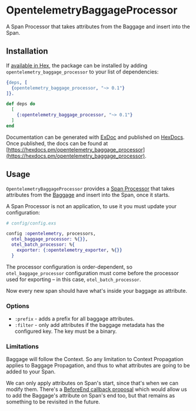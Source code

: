 # OpentelemetryBaggageProcessor

A Span Processor that takes attributes from the Baggage and insert into the Span.

## Installation

If [available in Hex](https://hex.pm/docs/publish), the package can be installed
by adding `opentelemetry_baggage_processor` to your list of dependencies:

```erlang
{deps, [
  {opentelemetry_baggage_processor, "~> 0.1"}
]}.
```

```elixir
def deps do
  [
    {:opentelemetry_baggage_processor, "~> 0.1"}
  ]
end
```

Documentation can be generated with [ExDoc](https://github.com/elixir-lang/ex_doc)
and published on [HexDocs](https://hexdocs.pm). Once published, the docs can
be found at [https://hexdocs.pm/opentelemetry_baggage_processor](https://hexdocs.pm/opentelemetry_baggage_processor).

## Usage

<!-- MDOC -->

`OpentelemetryBaggageProcessor` provides a [Span Processor](https://github.com/open-telemetry/opentelemetry-specification/blob/main/specification/trace/sdk.md#span-processor)
that takes attributes from the [Baggage](https://hexdocs.pm/opentelemetry_api/otel_baggage.html)
and insert into the Span, once it starts.

A Span Processor is not an application, to use it you must update your
configuration:

```elixir
# config/config.exs

config :opentelemetry, processors,
  otel_baggage_processor: %{}},
  otel_batch_processor: %{
    exporter: {:opentelemetry_exporter, %{}}
  }
```

The processor configuration is order-dependent, so `otel_baggage_processor` 
configuration must come before the processor used for exporting – in this case, 
`otel_batch_processor`.

Now every new span should have what's inside your baggage as attribute.

### Options

* `:prefix` - adds a prefix for all baggage attributes.
* `:filter` - only add attributes if the baggage metadata has the configured key.
The key must be a binary.

### Limitations

Baggage will follow the Context. So any limitation to Context Propagation applies
to Baggage Propagation, and thus to what attributes are going to be added to your
Span.

We can only apply attributes on Span's start, since that's when we can modify
them. There's a [BeforeEnd callback proposal](https://github.com/open-telemetry/opentelemetry-specification/issues/1089)
which would allow us to add the Baggage's attribute on Span's end too, but that
remains as something to be revisited in the future.

<!-- MDOC -->
